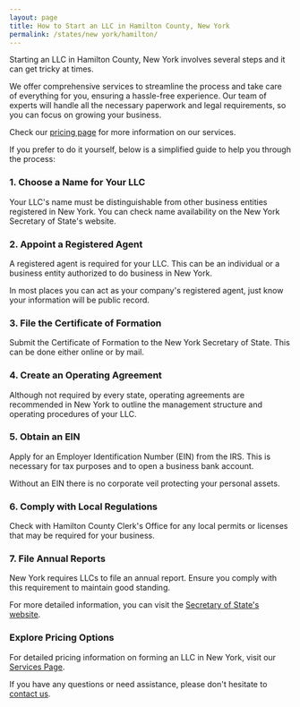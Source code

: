 ```yaml
---
layout: page
title: How to Start an LLC in Hamilton County, New York
permalink: /states/new york/hamilton/
---
```


<p>Starting an LLC in Hamilton County, New York involves several steps and it can get tricky at times.</p>

<p>We offer comprehensive services to streamline the process and take care of everything for you, ensuring a hassle-free experience. Our team of experts will handle all the necessary paperwork and legal requirements, so you can focus on growing your business.</p>

<p>Check our <a href="/services/">pricing page</a> for more information on our services.</p>

<p>If you prefer to do it yourself, below is a simplified guide to help you through the process:</p>

<h3>1. Choose a Name for Your LLC</h3>
<p>Your LLC's name must be distinguishable from other business entities registered in New York. You can check name availability on the New York Secretary of State's website.</p>

<h3>2. Appoint a Registered Agent</h3>
<p>A registered agent is required for your LLC. This can be an individual or a business entity authorized to do business in New York.</p>

<p>In most places you can act as your company's registered agent, just know your information will be public record.<p>

<h3>3. File the Certificate of Formation</h3>
<p>Submit the Certificate of Formation to the New York Secretary of State. This can be done either online or by mail.</p>

<h3>4. Create an Operating Agreement</h3>
<p>Although not required by every state, operating agreements are recommended in New York to outline the management structure and operating procedures of your LLC.</p>

<h3>5. Obtain an EIN</h3>
<p>Apply for an Employer Identification Number (EIN) from the IRS. This is necessary for tax purposes and to open a business bank account.</p>

<p>Without an EIN there is no corporate veil protecting your personal assets.</p>

<h3>6. Comply with Local Regulations</h3>
<p>Check with Hamilton County Clerk's Office for any local permits or licenses that may be required for your business.</p>

<h3>7. File Annual Reports</h3>
<p>New York requires LLCs to file an annual report. Ensure you comply with this requirement to maintain good standing.</p>

<p>For more detailed information, you can visit the <a href="https://www.ny.gov/services/business">Secretary of State's website</a>.</p>

<h3>Explore Pricing Options</h3>
<p>For detailed pricing information on forming an LLC in New York, visit our <a href="/services/">Services Page</a>.</p>
<p>If you have any questions or need assistance, please don't hesitate to <a href="https://www.businessinitiative.org/contact/" target="_blank">contact us</a>.</p>

